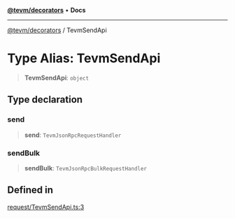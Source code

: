 [**@tevm/decorators**](../README.md) • **Docs**

***

[@tevm/decorators](../globals.md) / TevmSendApi

# Type Alias: TevmSendApi

> **TevmSendApi**: `object`

## Type declaration

### send

> **send**: `TevmJsonRpcRequestHandler`

### sendBulk

> **sendBulk**: `TevmJsonRpcBulkRequestHandler`

## Defined in

[request/TevmSendApi.ts:3](https://github.com/evmts/tevm-monorepo/blob/main/packages/decorators/src/request/TevmSendApi.ts#L3)
